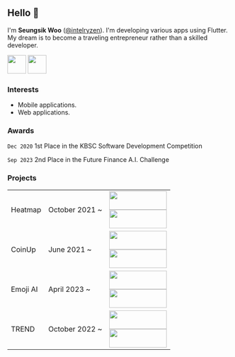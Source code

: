 ## Hello 👋

I'm **Seungsik Woo** ([@intelryzen](https://github.com/intelryzen)). I'm developing various apps using Flutter. My dream is to become a traveling entrepreneur rather than a skilled developer.  

<a href="https://seungsik.page.link/go"><img src="https://github.com/intelryzen/intelryzen/assets/66426612/8158af3b-d15b-4f41-be44-961bae6eb22a" width="42" height="42"></a>
<a href="mailto:softabledev@gmail.com"><img src="https://github.com/intelryzen/intelryzen/assets/66426612/0899b497-c373-440e-89b6-4acecda11e19" width="42" height="42"></a>

### Interests

- Mobile applications.
- Web applications.
  
### **Awards**

`Dec 2020` 1st Place in the KBSC Software Development Competition

`Sep 2023` 2nd Place in the Future Finance A.I. Challenge

### Projects

<table>
  <tr>
    <td>Heatmap</td>
    <td>
      October 2021 ~
    </td>
    <td>
      <a href="https://play.google.com/store/apps/details?id=com.softable.treemap&hl=en&gl=US"><img src="https://github.com/intelryzen/intelryzen/assets/66426612/4c0eec84-6b11-4435-ac58-1a98cd9a91c2" width="130" height="42"></a>
      <br>
      <a href="https://apps.apple.com/us/app/%ED%9E%88%ED%8A%B8%EB%A7%B5-%EC%A0%84%EC%84%B8%EA%B3%84-%EC%9E%90%EC%82%B0%EC%9D%84-%EB%88%88%EC%9C%BC%EB%A1%9C-%ED%99%95%EC%9D%B8%ED%95%98%EC%84%B8%EC%9A%94/id1608853761"><img src="https://github.com/intelryzen/intelryzen/assets/66426612/6a4d958c-1eb1-4343-9bb1-1475991e0a91" width="130" height="42"></a>
    </td>
  </tr>
    <tr>
    <td>CoinUp</td>
    <td>
      June 2021 ~
    </td>
    <td>
      <a href="https://play.google.com/store/apps/details?id=com.softable.bitalk&hl=en&gl=US"><img src="https://github.com/intelryzen/intelryzen/assets/66426612/4c0eec84-6b11-4435-ac58-1a98cd9a91c2" width="130" height="42"></a>
      <br>
      <a href="https://apps.apple.com/us/app/%EC%BD%94%EC%9D%B8%EC%97%85-%EC%B2%AD%EC%82%B0%EB%A7%B5-%EA%B3%B5%EC%A7%80%EC%95%8C%EB%A6%BC-%EA%B9%80%ED%94%84/id1564882343"><img src="https://github.com/intelryzen/intelryzen/assets/66426612/6a4d958c-1eb1-4343-9bb1-1475991e0a91" width="130" height="42"></a>
    </td>
  </tr>
  <tr>
    <td>Emoji AI</td>
    <td>
      April 2023 ~
    </td>
    <td>
      <a href="https://play.google.com/store/apps/details?id=com.softable.emoji&hl=en-US"><img src="https://github.com/intelryzen/intelryzen/assets/66426612/4c0eec84-6b11-4435-ac58-1a98cd9a91c2" width="130" height="42"></a>
      <br>
      <a href="https://apps.apple.com/us/app/emoji-ai-chat-away-worries/id6465081943"><img src="https://github.com/intelryzen/intelryzen/assets/66426612/6a4d958c-1eb1-4343-9bb1-1475991e0a91" width="130" height="42"></a>
    </td>
  </tr>
  <tr>
    <td>TREND</td>
    <td>
      October 2022 ~
    </td>
    <td>
      <a href="https://play.google.com/store/apps/details?id=com.softable.trend&hl=en-US"><img src="https://github.com/intelryzen/intelryzen/assets/66426612/4c0eec84-6b11-4435-ac58-1a98cd9a91c2" width="130" height="42"></a>
      <br>
      <a href="https://apps.apple.com/us/app/trend-realtime-trends/id1664121230"><img src="https://github.com/intelryzen/intelryzen/assets/66426612/6a4d958c-1eb1-4343-9bb1-1475991e0a91" width="130" height="42"></a>
    </td>
  </tr>
</table>

<!--
**intelryzen/intelryzen** is a ✨ _special_ ✨ repository because its `README.md` (this file) appears on your GitHub profile.

Here are some ideas to get you started:

- 🔭 I’m currently working on ...
- 🌱 I’m currently learning ...
- 👯 I’m looking to collaborate on ...
- 🤔 I’m looking for help with ...
- 💬 Ask me about ...
- 📫 How to reach me: ...
- 😄 Pronouns: ...
- ⚡ Fun fact: ...
-->
